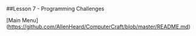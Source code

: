 ##Lesson 7 - Programming Challenges

[Main Menu] (https://github.com/AllenHeard/ComputerCraft/blob/master/README.md)

